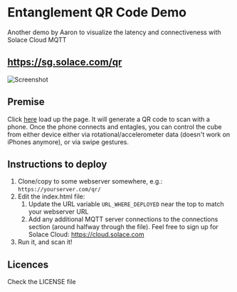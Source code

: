 # Entanglement QR Code Demo

Another demo by Aaron to visualize the latency and connectiveness with Solace Cloud MQTT

## https://sg.solace.com/qr

![](https://github.com/aaron-613/demo-qr-entanglement/blob/master/gfx/qr_screenshot.png "Screenshot")

## Premise

Click [here](https://sg.solace.com/qr) load up the page. It will generate a QR code to scan with a phone. Once the phone connects and entagles, you can control the cube from either device either via rotational/accelerometer data (doesn't work on iPhones anymore), or via swipe gestures.

## Instructions to deploy

1. Clone/copy to some webserver somewhere, e.g.: `https://yourserver.com/qr/`
1. Edit the index.html file:
   1. Update the URL variable `URL_WHERE_DEPLOYED` near the top to match your webserver URL
   1. Add any additional MQTT server connections to the connections section (around halfway through the file).  Feel free to sign up for Solace Cloud: https://cloud.solace.com
1. Run it, and scan it!



## Licences

Check the LICENSE file
